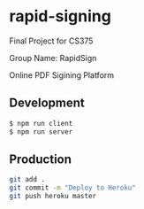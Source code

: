 # rapid-signing

Final Project for CS375

Group Name: RapidSign

Online PDF Sigining Platform


## Development

```bash
$ npm run client 
$ npm run server
```

## Production 
```bash
git add . 
git commit -m "Deploy to Heroku" 
git push heroku master
```

